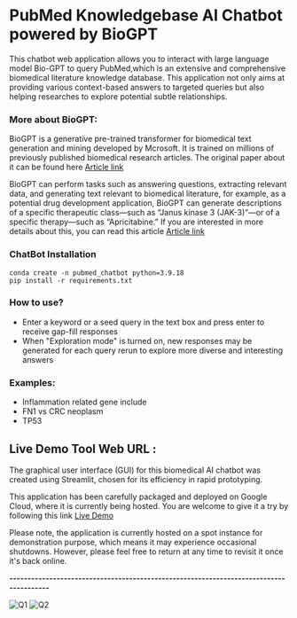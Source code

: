 # PubMed Knowledgebase AI Chatbot powered by BioGPT
This chatbot web application allows you to interact with large language model Bio-GPT to query PubMed,which is an extensive and comprehensive biomedical literature knowledge database. This application not only aims at providing various context-based answers to targeted queries but also helping researches to explore potential subtle relationships.

### More about BioGPT:
BioGPT is a generative pre-trained transformer for biomedical text generation and mining developed by Mcrosoft. 
It is trained on millions of previously published biomedical research articles. 
The original paper about it can be found here [Article link](https://academic.oup.com/bib/article-abstract/23/6/bbac409/6713511?redirectedFrom=fulltext)

BioGPT can perform tasks such as answering questions, extracting relevant data, and generating text relevant to biomedical literature, 
for example, as a potential drug development application, BioGPT can generate descriptions of a specific therapeutic class—such as
 “Janus kinase 3 (JAK-3)”—or of a specific therapy—such as “Apricitabine.” If you are interested in more details about this, you can read this article [Article link](https://www.clinicaltrialsarena.com/news/biogpt-healthcare/?cf-view)


### ChatBot Installation
```
conda create -n pubmed_chatbot python=3.9.18
pip install -r requirements.txt
```

### How to use?
- Enter a keyword or a seed query in the text box and press enter to receive gap-fill responses
- When "Exploration mode" is turned on, new responses may be generated for each query rerun to explore more diverse and interesting answers


### Examples:
 - Inflammation related gene include
 - FN1 vs CRC neoplasm
 - TP53 
 


## **Live Demo Tool Web URL** : 

   The graphical user interface (GUI) for this biomedical AI chatbot was created using Streamlit, chosen for its efficiency in rapid prototyping.

   This application has been carefully packaged and deployed on Google Cloud, where it is currently being hosted. You are welcome to give it a try by following this link [Live Demo](http://34.23.165.128:8501/) 

   Please note, the application is currently hosted on a spot instance for demonstration purpose, which means it may experience occasional shutdowns. However, please feel free to return at any time to revisit it once it's back online.

 
 **---------------------------------------------------------------------------------------**
 
  
 
 ![Q1](https://github.com/mojocraftdojo/pubmed_chatbot_llm/blob/main/UI_demo1.png "demo1")
 ![Q2](https://github.com/mojocraftdojo/pubmed_chatbot_llm/blob/main/UI_demo2.png "demo2")

 
 
